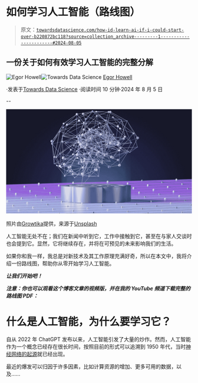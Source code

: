 # 如何学习人工智能（路线图）

> 原文：[`towardsdatascience.com/how-id-learn-ai-if-i-could-start-over-b220872bc118?source=collection_archive---------1-----------------------#2024-08-05`](https://towardsdatascience.com/how-id-learn-ai-if-i-could-start-over-b220872bc118?source=collection_archive---------1-----------------------#2024-08-05)

## 一份关于如何有效学习人工智能的完整分解

[](https://medium.com/@egorhowell?source=post_page---byline--b220872bc118--------------------------------)![Egor Howell](https://medium.com/@egorhowell?source=post_page---byline--b220872bc118--------------------------------)[](https://towardsdatascience.com/?source=post_page---byline--b220872bc118--------------------------------)![Towards Data Science](https://towardsdatascience.com/?source=post_page---byline--b220872bc118--------------------------------) [Egor Howell](https://medium.com/@egorhowell?source=post_page---byline--b220872bc118--------------------------------)

·发表于[Towards Data Science](https://towardsdatascience.com/?source=post_page---byline--b220872bc118--------------------------------) ·阅读时间 10 分钟·2024 年 8 月 5 日

--

![](img/1acdd2d2e96ce6c9185b5196781f2a1d.png)

照片由[Growtika](https://unsplash.com/@growtika?utm_source=medium&utm_medium=referral)提供，来源于[Unsplash](https://unsplash.com/?utm_source=medium&utm_medium=referral)

人工智能无处不在；我们在新闻中听到它，工作中接触到它，甚至在与家人交谈时也会提到它。显然，它将继续存在，并将在可预见的未来影响我们的生活。

如果你和我一样，我总是对新技术及其工作原理充满好奇，所以在本文中，我将介绍一份路线图，帮助你从零开始学习人工智能。

***让我们开始吧！***

***注意：你也可以观看这个博客文章的视频版，并在我的 YouTube 频道下载完整的路线图 PDF：***

# 什么是人工智能，为什么要学习它？

自从 2022 年 ChatGPT 发布以来，人工智能引发了大量的炒作。然而，人工智能作为一个概念已经存在很长时间，按照目前的形式可以追溯到 1950 年代，当时[神经网络的起源](https://medium.com/gitconnected/intro-perceptron-architecture-neural-networks-101-2a487062810c?sk=a738fb46cf55825c3dd47f91b26ad5e7)就已经出现。

最近的爆发可以归因于许多因素，比如计算资源的增加、更多可用的数据，以及……
